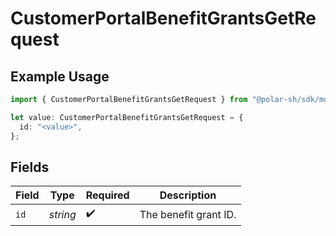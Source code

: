 # CustomerPortalBenefitGrantsGetRequest

## Example Usage

```typescript
import { CustomerPortalBenefitGrantsGetRequest } from "@polar-sh/sdk/models/operations";

let value: CustomerPortalBenefitGrantsGetRequest = {
  id: "<value>",
};
```

## Fields

| Field                 | Type                  | Required              | Description           |
| --------------------- | --------------------- | --------------------- | --------------------- |
| `id`                  | *string*              | :heavy_check_mark:    | The benefit grant ID. |